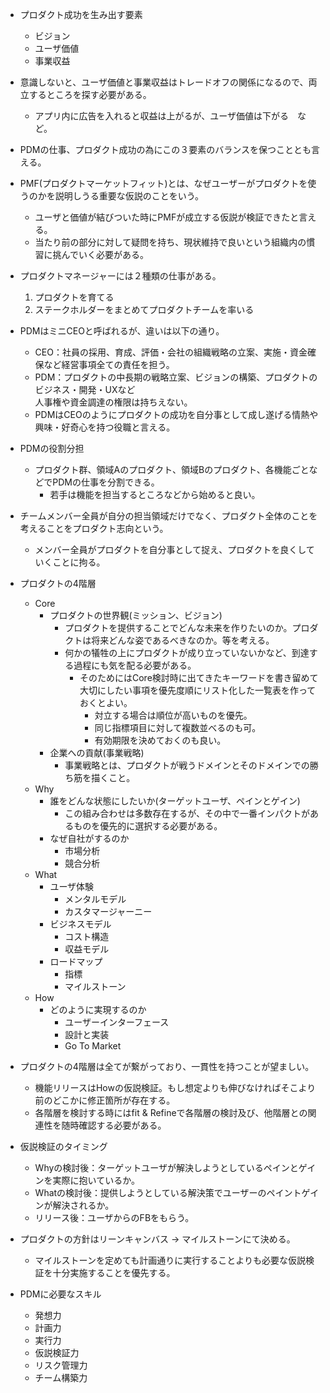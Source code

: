 - プロダクト成功を生み出す要素
    - ビジョン
    - ユーザ価値
    - 事業収益
- 意識しないと、ユーザ価値と事業収益はトレードオフの関係になるので、両立するところを探す必要がある。
    - アプリ内に広告を入れると収益は上がるが、ユーザ価値は下がる　など。
- PDMの仕事、プロダクト成功の為にこの３要素のバランスを保つこととも言える。
- PMF(プロダクトマーケットフィット)とは、なぜユーザーがプロダクトを使うのかを説明しうる重要な仮説のことをいう。
    - ユーザと価値が結びついた時にPMFが成立する仮説が検証できたと言える。
    - 当たり前の部分に対して疑問を持ち、現状維持で良いという組織内の慣習に挑んでいく必要がある。

- プロダクトマネージャーには２種類の仕事がある。
    1. プロダクトを育てる
    2. ステークホルダーをまとめてプロダクトチームを率いる

- PDMはミニCEOと呼ばれるが、違いは以下の通り。
    - CEO：社員の採用、育成、評価・会社の組織戦略の立案、実施・資金確保など経営事項全ての責任を担う。
    - PDM：プロダクトの中長期の戦略立案、ビジョンの構築、プロダクトのビジネス・開発・UXなど<br>人事権や資金調達の権限は持ちえない。
    - PDMはCEOのようにプロダクトの成功を自分事として成し遂げる情熱や興味・好奇心を持つ役職と言える。

- PDMの役割分担
    - プロダクト群、領域Aのプロダクト、領域Bのプロダクト、各機能ごとなどでPDMの仕事を分割できる。
        - 若手は機能を担当するところなどから始めると良い。

- チームメンバー全員が自分の担当領域だけでなく、プロダクト全体のことを考えることをプロダクト志向という。
    - メンバー全員がプロダクトを自分事として捉え、プロダクトを良くしていくことに拘る。

- プロダクトの4階層
    - Core
        - プロダクトの世界観(ミッション、ビジョン)
            - プロダクトを提供することでどんな未来を作りたいのか。プロダクトは将来どんな姿であるべきなのか。等を考える。
            - 何かの犠牲の上にプロダクトが成り立っていないかなど、到達する過程にも気を配る必要がある。
                - そのためにはCore検討時に出てきたキーワードを書き留めて大切にしたい事項を優先度順にリスト化した一覧表を作っておくとよい。
                    - 対立する場合は順位が高いものを優先。
                    - 同じ指標項目に対して複数並べるのも可。
                    - 有効期限を決めておくのも良い。
        - 企業への貢献(事業戦略)
            - 事業戦略とは、プロダクトが戦うドメインとそのドメインでの勝ち筋を描くこと。
    - Why
        - 誰をどんな状態にしたいか(ターゲットユーザ、ペインとゲイン)
            - この組み合わせは多数存在するが、その中で一番インパクトがあるものを優先的に選択する必要がある。
        - なぜ自社がするのか
            - 市場分析
            - 競合分析
    - What
        - ユーザ体験
            - メンタルモデル
            - カスタマージャーニー
        - ビジネスモデル
            - コスト構造
            - 収益モデル
        - ロードマップ
            - 指標
            - マイルストーン
    - How
        - どのように実現するのか
            - ユーザーインターフェース
            - 設計と実装
            - Go To Market
- プロダクトの4階層は全てが繋がっており、一貫性を持つことが望ましい。
    - 機能リリースはHowの仮説検証。もし想定よりも伸びなければそこより前のどこかに修正箇所が存在する。
    - 各階層を検討する時にはfit & Refineで各階層の検討及び、他階層との関連性を随時確認する必要がある。

- 仮説検証のタイミング
    - Whyの検討後：ターゲットユーザが解決しようとしているペインとゲインを実際に抱いているか。
    - Whatの検討後：提供しようとしている解決策でユーザーのペイントゲインが解決されるか。
    - リリース後：ユーザからのFBをもらう。

- プロダクトの方針はリーンキャンバス → マイルストーンにて決める。
    - マイルストーンを定めても計画通りに実行することよりも必要な仮説検証を十分実施することを優先する。



- PDMに必要なスキル
    - 発想力
    - 計画力
    - 実行力
    - 仮説検証力
    - リスク管理力
    - チーム構築力